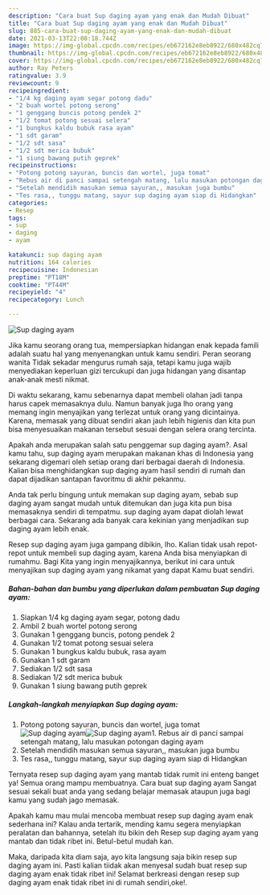 ```yaml
---
description: "Cara buat Sup daging ayam yang enak dan Mudah Dibuat"
title: "Cara buat Sup daging ayam yang enak dan Mudah Dibuat"
slug: 885-cara-buat-sup-daging-ayam-yang-enak-dan-mudah-dibuat
date: 2021-03-13T22:08:18.744Z
image: https://img-global.cpcdn.com/recipes/eb672162e8eb8922/680x482cq70/sup-daging-ayam-foto-resep-utama.jpg
thumbnail: https://img-global.cpcdn.com/recipes/eb672162e8eb8922/680x482cq70/sup-daging-ayam-foto-resep-utama.jpg
cover: https://img-global.cpcdn.com/recipes/eb672162e8eb8922/680x482cq70/sup-daging-ayam-foto-resep-utama.jpg
author: Ray Peters
ratingvalue: 3.9
reviewcount: 9
recipeingredient:
- "1/4 kg daging ayam segar potong dadu"
- "2 buah wortel potong serong"
- "1 genggang buncis potong pendek 2"
- "1/2 tomat potong sesuai selera"
- "1 bungkus kaldu bubuk rasa ayam"
- "1 sdt garam"
- "1/2 sdt sasa"
- "1/2 sdt merica bubuk"
- "1 siung bawang putih geprek"
recipeinstructions:
- "Potong potong sayuran, buncis dan wortel, juga tomat"
- "Rebus air di panci sampai setengah matang, lalu masukan potongan daging ayam"
- "Setelah mendidih masukan semua sayuran,, masukan juga bumbu"
- "Tes rasa,, tunggu matang, sayur sup daging ayam siap di Hidangkan"
categories:
- Resep
tags:
- sup
- daging
- ayam

katakunci: sup daging ayam 
nutrition: 164 calories
recipecuisine: Indonesian
preptime: "PT18M"
cooktime: "PT44M"
recipeyield: "4"
recipecategory: Lunch

---
```



![Sup daging ayam](https://img-global.cpcdn.com/recipes/eb672162e8eb8922/680x482cq70/sup-daging-ayam-foto-resep-utama.jpg)

Jika kamu seorang orang tua, mempersiapkan hidangan enak kepada famili adalah suatu hal yang menyenangkan untuk kamu sendiri. Peran seorang  wanita Tidak sekadar mengurus rumah saja, tetapi kamu juga wajib menyediakan keperluan gizi tercukupi dan juga hidangan yang disantap anak-anak mesti nikmat.

Di waktu  sekarang, kamu sebenarnya dapat membeli olahan jadi tanpa harus capek memasaknya dulu. Namun banyak juga lho orang yang memang ingin menyajikan yang terlezat untuk orang yang dicintainya. Karena, memasak yang dibuat sendiri akan jauh lebih higienis dan kita pun bisa menyesuaikan makanan tersebut sesuai dengan selera orang tercinta. 



Apakah anda merupakan salah satu penggemar sup daging ayam?. Asal kamu tahu, sup daging ayam merupakan makanan khas di Indonesia yang sekarang digemari oleh setiap orang dari berbagai daerah di Indonesia. Kalian bisa menghidangkan sup daging ayam hasil sendiri di rumah dan dapat dijadikan santapan favoritmu di akhir pekanmu.

Anda tak perlu bingung untuk memakan sup daging ayam, sebab sup daging ayam sangat mudah untuk ditemukan dan juga kita pun bisa memasaknya sendiri di tempatmu. sup daging ayam dapat diolah lewat berbagai cara. Sekarang ada banyak cara kekinian yang menjadikan sup daging ayam lebih enak.

Resep sup daging ayam juga gampang dibikin, lho. Kalian tidak usah repot-repot untuk membeli sup daging ayam, karena Anda bisa menyiapkan di rumahmu. Bagi Kita yang ingin menyajikannya, berikut ini cara untuk menyajikan sup daging ayam yang nikamat yang dapat Kamu buat sendiri.

<!--inarticleads1-->

##### Bahan-bahan dan bumbu yang diperlukan dalam pembuatan Sup daging ayam:

1. Siapkan 1/4 kg daging ayam segar, potong dadu
1. Ambil 2 buah wortel potong serong
1. Gunakan 1 genggang buncis, potong pendek 2
1. Gunakan 1/2 tomat potong sesuai selera
1. Gunakan 1 bungkus kaldu bubuk, rasa ayam
1. Gunakan 1 sdt garam
1. Sediakan 1/2 sdt sasa
1. Sediakan 1/2 sdt merica bubuk
1. Gunakan 1 siung bawang putih geprek




<!--inarticleads2-->

##### Langkah-langkah menyiapkan Sup daging ayam:

1. Potong potong sayuran, buncis dan wortel, juga tomat
<img src="https://img-global.cpcdn.com/steps/eda3bf74f0ee4cdc/160x128cq70/sup-daging-ayam-langkah-memasak-1-foto.jpg" alt="Sup daging ayam"><img src="https://img-global.cpcdn.com/steps/4119e0d4cf5b70b8/160x128cq70/sup-daging-ayam-langkah-memasak-1-foto.jpg" alt="Sup daging ayam">1. Rebus air di panci sampai setengah matang, lalu masukan potongan daging ayam
1. Setelah mendidih masukan semua sayuran,, masukan juga bumbu
1. Tes rasa,, tunggu matang, sayur sup daging ayam siap di Hidangkan




Ternyata resep sup daging ayam yang mantab tidak rumit ini enteng banget ya! Semua orang mampu membuatnya. Cara buat sup daging ayam Sangat sesuai sekali buat anda yang sedang belajar memasak ataupun juga bagi kamu yang sudah jago memasak.

Apakah kamu mau mulai mencoba membuat resep sup daging ayam enak sederhana ini? Kalau anda tertarik, mending kamu segera menyiapkan peralatan dan bahannya, setelah itu bikin deh Resep sup daging ayam yang mantab dan tidak ribet ini. Betul-betul mudah kan. 

Maka, daripada kita diam saja, ayo kita langsung saja bikin resep sup daging ayam ini. Pasti kalian tiidak akan menyesal sudah buat resep sup daging ayam enak tidak ribet ini! Selamat berkreasi dengan resep sup daging ayam enak tidak ribet ini di rumah sendiri,oke!.

